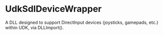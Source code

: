 UdkSdlDeviceWrapper
===================

A DLL designed to support DirectInput devices (joysticks, gamepads, etc.) within UDK, via DLLImport().